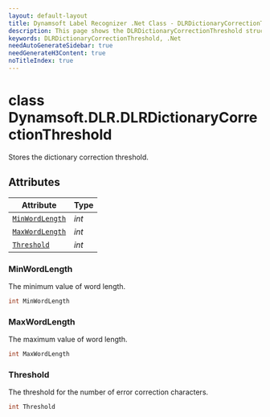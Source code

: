 ```yaml
---
layout: default-layout
title: Dynamsoft Label Recognizer .Net Class - DLRDictionaryCorrectionThreshold
description: This page shows the DLRDictionaryCorrectionThreshold struct of Dynamsoft Label Recognizer for .Net Language.
keywords: DLRDictionaryCorrectionThreshold, .Net
needAutoGenerateSidebar: true
needGenerateH3Content: true
noTitleIndex: true
---
```



# class Dynamsoft.DLR.DLRDictionaryCorrectionThreshold
Stores the dictionary correction threshold.

## Attributes
  
| Attribute | Type |
|---------- | ---- |
| [`MinWordLength`](#minwordlength) | *int* |
| [`MaxWordLength`](#maxwordlength) | *int* |
| [`Threshold`](#threshold) | *int* |


### MinWordLength
The minimum value of word length.
```csharp
int MinWordLength
```

### MaxWordLength
The maximum value of word length.
```csharp
int MaxWordLength
```

### Threshold
The threshold for the number of error correction characters.
```csharp
int Threshold
```
